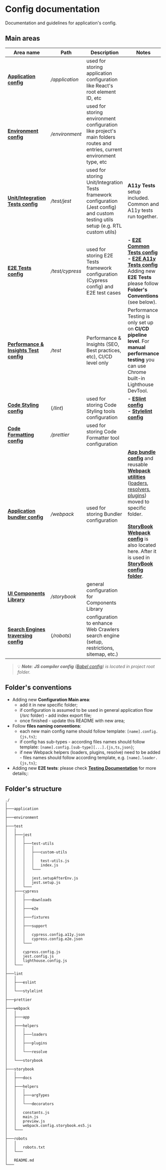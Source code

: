 # Config documentation
Documentation and guidelines for application's config.

## Main areas
|Area name|Path|Description|Notes|
|---|---|---|---|
|**[Application config](/config/application/application.config.js)**|*/application*|used for storing application configuration like React's root element ID, etc||
|**[Environment config](/config/environment/environment.config.js)**|*/environment*|used for storing environment configuration like project's main folders routes and entries, current environment type, etc||
|**[Unit/Integration Tests config](/config/test/jest.config.js)**|*/test/jest*|used for storing Unit/Integration Tests framework configuration (Jest config) and custom testing utils setup (e.g. RTL custom utils)|**A11y Tests** setup included. Common and A11y tests run together.|
|**[E2E Tests config](/config/test/cypress.config.js)**|*/test/cypress*|used for storing E2E Tests framework configuration (Cypress config) and E2E test cases|**- [E2E Common Tests config](/config/test/cypress/cypress.config.a11y.json)**<br/>**- [E2E A11y Tests config](/config/test/cypress/cypress.config.e2e.json)**<br/>Adding new **E2E Tests** please follow **Folder's Conventions** (see below).|
|**[Performance & Insights Test config](/config/test/lighthouse.config.js)**|*/test*|Performance & Insights (SEO, Best practices, etc), CI/CD level only|Performance Testing is only set up on **CI/CD pipeline level**. For **manual performance testing** you can use Chrome built-in Lighthouse DevTool.|
|**[Code Styling config](/config/lint/)**|(*/lint*)|used for storing Code Styling tools configuration|**- [ESlint config](/config/lint/eslint/eslint.config.js)**<br/>**- [Stylelint config](/config/lint/stylelint/stylelint.config.js)**|
|**[Code Formatting config](/config/prettier/prettier.config.js)**|*/prettier*|used for storing Code Formatter tool configuration||
|**[Application bundler config](/config/webpack/)**|*/webpack*|used for storing Bundler configuration|**[App bundle config](/config/webpack/app/webpack.config.babel.js)** and reusable **[Webpack utilities](/config/webpack/helpers/)** ([loaders](/config/webpack/helpers/loaders/index.js), [resolvers](/config/webpack/helpers/resolve/index.js), [plugins](/config/webpack/helpers/plugins/index.js)) moved to specific folder. <br/><br/>**[StoryBook Webpack config](/config/webpack/storybook/)** is also located here. After it is used in **[StoryBook config folder](/config/storybook/)**.|
|**[UI Components Library](/config/storybook/main.js)**|*/storybook*|general configuration for Components Library||
|**[Search Engines traversing config](/config/robots/robots.txt)**|(*/robots*)|configuration to enhance Web Crawlers search engine (setup, restrictions, sitemap, etc.)||

> 💡 ***Note**: **JS compiler config** ([Babel config](/babel.config.js)) is located in project root folder.*

## Folder's conventions
- Adding new **Configuration Main area**:
    - add it in new specific folder;
    - if configuration is assumed to be used in general application flow (*/src* folder) - add index export file;
    - once finished - update this README with new area;
- Follow **files naming conventions**:
    - each new main config name should follow template: `[name].config.{js,ts}`;
    - if config has sub-types - according files names should follow template: `[name].config.[sub-type][...].{js,ts,json}`;
    - if new Webpack helpers (loaders, plugins, resolve) need to be added - files names should follow according template, e.g. `[name].loader.{js,ts}`;
- Adding new **E2E tests**: please check **[Testing Documentation](/_docs/testing.md)** for more details;:

## Folder's structure
```
./
│
├───application
│
├───environment
│
├───test
│   │
│   ├───jest
│   │   │
│   │   ├───test-utils
│   │   │   │
│   │   │   ├───custom-utils
│   │   │   │
│   │   │   │   test-utils.js
│   │   │   │   index.js
│   │   │   └───
│   │   │
│   │   │   jest.setupAfterEnv.js
│   │   │   jest.setup.js
│   │   └───
│   ├───cypress
│   │   │
│   │   ├───downloads
│   │   │
│   │   ├───e2e
│   │   │
│   │   ├───fixtures
│   │   │
│   │   ├───support
│   │   │
│   │   │   cypress.config.a11y.json
│   │   │   cypress.config.e2e.json
│   │   └───
│   │
│   │   cypress.config.js
│   │   jest.config.js
│   │   lighthouse.config.js
│   └───
│
├───lint
│   │
│   ├───eslint
│   │
│   └───stylelint
│
├───prettier
│
├───webpack
│   │
│   ├───app
│   │
│   ├───helpers
│   │   │
│   │   ├───loaders
│   │   │
│   │   ├───plugins
│   │   │
│   │   └───resolve
│   │
│   └───storybook
│
├───storybook
│   │
│   ├───docs
│   │
│   ├───helpers
│   │   │
│   │   ├───argTypes
│   │   │
│   │   └───decorators
│   │
│   │   constants.js
│   │   main.js
│   │   preview.js
│   │   webpack.config.storybook.es5.js
│   └───
│
├───robots
│   │
│   │   robots.txt
│   └───
│
│   README.md
└───
```
